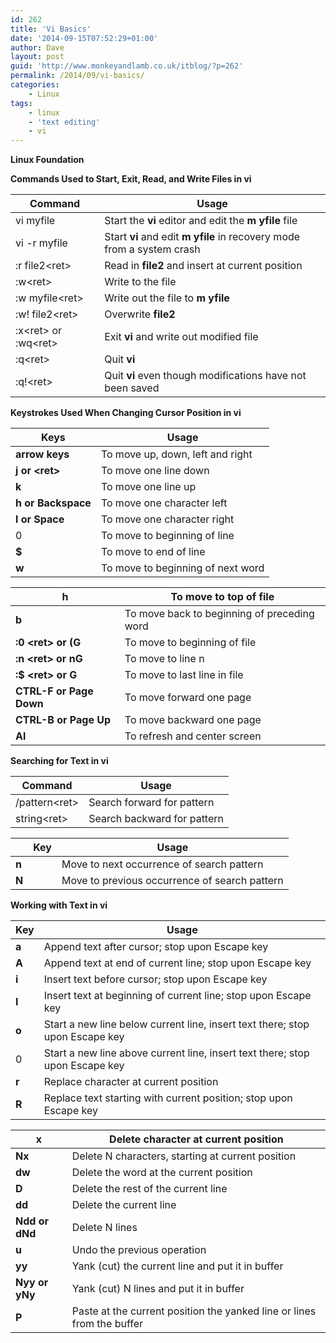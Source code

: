 ```yaml
---
id: 262
title: 'Vi Basics'
date: '2014-09-15T07:52:29+01:00'
author: Dave
layout: post
guid: 'http://www.monkeyandlamb.co.uk/itblog/?p=262'
permalink: /2014/09/vi-basics/
categories:
    - Linux
tags:
    - linux
    - 'text editing'
    - vi
---
```


**Linux Foundation**

**Commands Used to Start, Exit, Read, and Write Files in vi**

| **Command** | **Usage** |
|---|---|
| vi myfile | Start the **vi** editor and edit the **m yfile** file |
| vi -r myfile | Start **vi** and edit **m yfile** in recovery mode from a system crash |
| :r file2&lt;ret&gt; | Read in **file2** and insert at current position |
| :w&lt;ret&gt; | Write to the file |
| :w myfile&lt;ret&gt; | Write out the file to **m yfile** |
| :w! file2&lt;ret&gt; | Overwrite **file2** |
| :x&lt;ret&gt; or :wq&lt;ret&gt; | Exit **vi** and write out modified file |
| :q&lt;ret&gt; | Quit **vi** |
| :q!&lt;ret&gt; | Quit **vi** even though modifications have not been saved |

**Keystrokes Used When Changing Cursor Position in vi**

| **Keys** | **Usage** |
|---|---|
| **arrow keys** | To move up, down, left and right |
| **j or &lt;ret&gt;** | To move one line down |
| **k** | To move one line up |
| **h or Backspace** | To move one character left |
| **l or Space** | To move one character right |
| 0 | To move to beginning of line |
| **$** | To move to end of line |
| **w** | To move to beginning of next word |

| h | To move to top of file |
|---|---|
| **b** | To move back to beginning of preceding word |
| **:0 &lt;ret&gt; or (G** | To move to beginning of file |
| **:n &lt;ret&gt; or nG** | To move to line n |
| **:$ &lt;ret&gt; or G** | To move to last line in file |
| **CTRL-F or Page Down** | To move forward one page |
| **CTRL-B or Page Up** | To move backward one page |
| **Al** | To refresh and center screen |

**Searching for Text in vi**

| **Command** | **Usage** |
|---|---|
| /pattern&lt;ret&gt; | Search forward for pattern |
| string&lt;ret&gt; | Search backward for pattern |

|  | **Key** | **Usage** |
|---|---|---|
| **n** |  | Move to next occurrence of search pattern |
| **N** |  | Move to previous occurrence of search pattern |

**Working with Text in vi**

| **Key** | **Usage** |
|---|---|
| **a** | Append text after cursor; stop upon Escape key |
| **A** | Append text at end of current line; stop upon Escape key |
| **i** | Insert text before cursor; stop upon Escape key |
| **I** | Insert text at beginning of current line; stop upon Escape key |
| **o** | Start a new line below current line, insert text there; stop upon Escape key |
| 0 | Start a new line above current line, insert text there; stop upon Escape key |
| **r** | Replace character at current position |
| **R** | Replace text starting with current position; stop upon Escape key |

| **x** | Delete character at current position |
|---|---|
| **Nx** | Delete N characters, starting at current position |
| **dw** | Delete the word at the current position |
| **D** | Delete the rest of the current line |
| **dd** | Delete the current line |
| **Ndd or dNd** | Delete N lines |
| **u** | Undo the previous operation |
| **yy** | Yank (cut) the current line and put it in buffer |
| **Nyy or yNy** | Yank (cut) N lines and put it in buffer |
| **P** | Paste at the current position the yanked line or lines from the buffer |